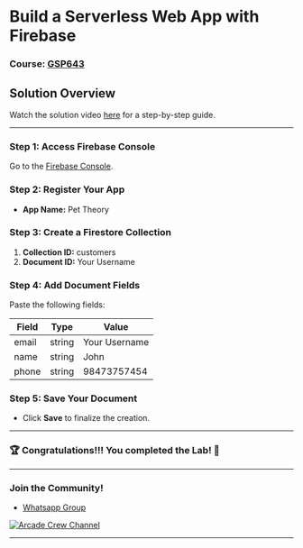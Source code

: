 # Build a Serverless Web App with Firebase

### Course: [GSP643](https://www.cloudskillsboost.google/focuses/8391?parent=catalog)

## Solution Overview
Watch the solution video [here](https://youtu.be/68qNZlzkg) for a step-by-step guide.

---

### Step 1: Access Firebase Console
Go to the [Firebase Console](https://console.firebase.google.com/).

### Step 2: Register Your App
- **App Name:** Pet Theory

### Step 3: Create a Firestore Collection
1. **Collection ID:** customers
2. **Document ID:** Your Username

### Step 4: Add Document Fields
Paste the following fields:

| Field |  Type  | Value             |
|-------|--------|-------------------|
| email | string | Your Username      |
| name  | string | John              |
| phone | string | 98473757454       |

### Step 5: Save Your Document
- Click **Save** to finalize the creation.

---

### 🏆 Congratulations!!! You completed the Lab! 🎉

---

### **Join the Community!**

- [Whatsapp Group](https://chat.whatsapp.com/FbVg9NI6Dp4CzfdsYmy0AE)  

[![Arcade Crew Channel](https://img.shields.io/badge/YouTube-Quick%20GCP%20Lab-red?style=flat&logo=youtube)](https://www.youtube.com/@Arcade61432)

---
